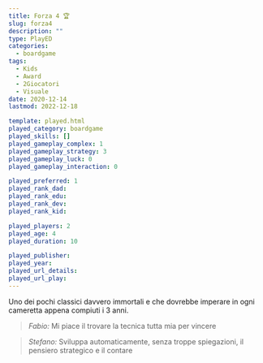 ```yaml
---
title: Forza 4 🏆
slug: forza4
description: ""
type: PlayED
categories:
  - boardgame
tags:
  - Kids
  - Award
  - 2Giocatori
  - Visuale
date: 2020-12-14
lastmod: 2022-12-18

template: played.html
played_category: boardgame
played_skills: []
played_gameplay_complex: 1
played_gameplay_strategy: 3
played_gameplay_luck: 0
played_gameplay_interaction: 0

played_preferred: 1
played_rank_dad: 
played_rank_edu:
played_rank_dev:
played_rank_kid: 

played_players: 2
played_age: 4
played_duration: 10

played_publisher: 
played_year: 
played_url_details: 
played_url_play: 
---
```


Uno dei pochi classici davvero immortali e che dovrebbe imperare in ogni cameretta appena compiuti i 3 anni.

> *Fabio:*
> Mi piace il trovare la tecnica tutta mia per vincere

> *Stefano:*
> Sviluppa automaticamente, senza troppe spiegazioni, il pensiero strategico e il contare

